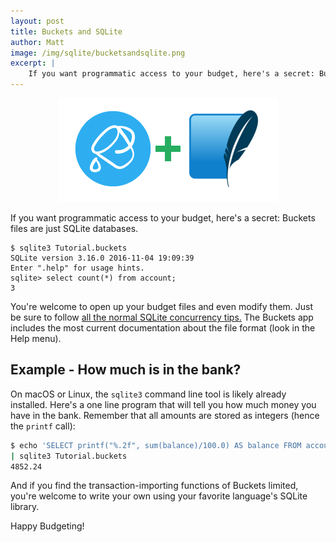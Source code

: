 ```yaml
---
layout: post
title: Buckets and SQLite
author: Matt
image: /img/sqlite/bucketsandsqlite.png
excerpt: |
    If you want programmatic access to your budget, here's a secret: Buckets files are just SQLite databases.
---
```


<div style="text-align: center;"><img src="/img/sqlite/bucketsandsqlite.png"></div>

If you want programmatic access to your budget, here's a secret: Buckets files are just SQLite databases.

```text
$ sqlite3 Tutorial.buckets 
SQLite version 3.16.0 2016-11-04 19:09:39
Enter ".help" for usage hints.
sqlite> select count(*) from account;
3
```

You're welcome to open up your budget files and even modify them.  Just be sure to follow [all the normal SQLite concurrency tips.](https://sqlite.org/faq.html#q5)  The Buckets app includes the most current documentation about the file format (look in the Help menu).

## Example - How much is in the bank?

On macOS or Linux, the `sqlite3` command line tool is likely already installed.  Here's a one line program that will tell you how much money you have in the bank.  Remember that all amounts are stored as integers (hence the `printf` call):

```bash
$ echo 'SELECT printf("%.2f", sum(balance)/100.0) AS balance FROM account;' \
| sqlite3 Tutorial.buckets
4852.24
```


And if you find the transaction-importing functions of Buckets limited, you're welcome to write your own using your favorite language's SQLite library.

Happy Budgeting!
